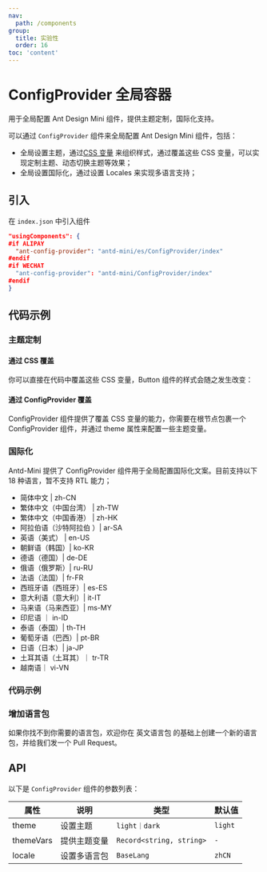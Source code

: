 ```yaml
---
nav:
  path: /components
group:
  title: 实验性
  order: 16
toc: 'content'
---
```


# ConfigProvider 全局容器

用于全局配置 Ant Design Mini 组件，提供主题定制，国际化支持。

可以通过 `ConfigProvider` 组件来全局配置 Ant Design Mini 组件，包括：

- 全局设置主题，通过[CSS 变量](https://developer.mozilla.org/zh-CN/docs/Web/CSS/Using_CSS_custom_properties) 来组织样式，通过覆盖这些 CSS 变量，可以实现定制主题、动态切换主题等效果；
- 全局设置国际化，通过设置 Locales 来实现多语言支持；

## 引入

在 `index.json` 中引入组件

```json
"usingComponents": {
#if ALIPAY
  "ant-config-provider": "antd-mini/es/ConfigProvider/index"
#endif
#if WECHAT
  "ant-config-provider": "antd-mini/ConfigProvider/index"
#endif
}
```

## 代码示例

### 主题定制

#### 通过 CSS 覆盖

你可以直接在代码中覆盖这些 CSS 变量，Button 组件的样式会随之发生改变：

#### 通过 ConfigProvider 覆盖

ConfigProvider 组件提供了覆盖 CSS 变量的能力，你需要在根节点包裹一个 ConfigProvider 组件，并通过 theme 属性来配置一些主题变量。

### 国际化

Antd-Mini 提供了 ConfigProvider 组件用于全局配置国际化文案。目前支持以下 18 种语言，暂不支持 RTL 能力；

- 简体中文 | zh-CN
- 繁体中文（中国台湾） | zh-TW
- 繁体中文（中国香港） | zh-HK
- 阿拉伯语（沙特阿拉伯 ）| ar-SA
- 英语（美式） | en-US
- 朝鲜语（韩国）| ko-KR
- 德语（德国）| de-DE
- 俄语（俄罗斯）| ru-RU
- 法语（法国）| fr-FR
- 西班牙语（西班牙）| es-ES
- 意大利语（意大利）| it-IT
- 马来语（马来西亚）| ms-MY
- 印尼语 ｜ in-ID
- 泰语（泰国）| th-TH
- 葡萄牙语（巴西）| pt-BR
- 日语（日本）| ja-JP
- 土耳其语（土耳其）｜ tr-TR
- 越南语｜ vi-VN

### 代码示例

<code src='../../demo/pages/ConfigProvider/index'></code>

### 增加语言包

如果你找不到你需要的语言包，欢迎你在 英文语言包 的基础上创建一个新的语言包，并给我们发一个 Pull Request。

## API

以下是 `ConfigProvider` 组件的参数列表：

| 属性      | 说明         | 类型                     | 默认值  |
| --------- | ------------ | ------------------------ | ------- |
| theme     | 设置主题     | `light｜dark`            | `light` |
| themeVars | 提供主题变量 | `Record<string, string>` | `-`     |
| locale    | 设置多语言包 | `BaseLang`               | `zhCN`  |
